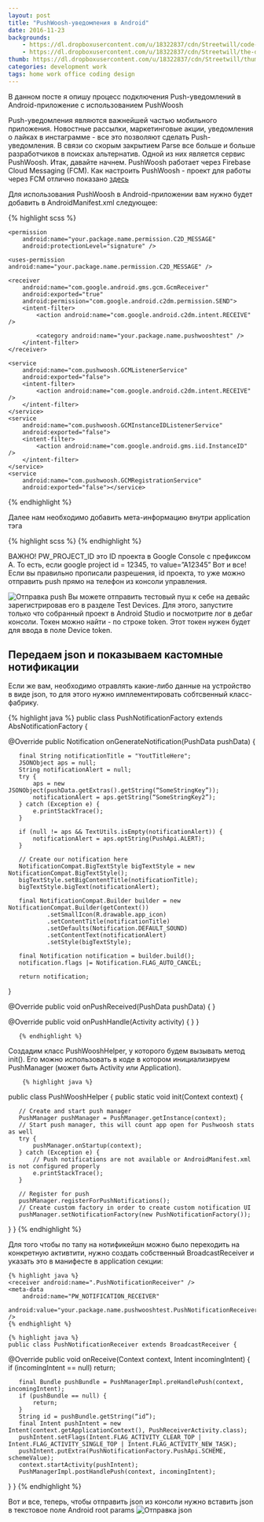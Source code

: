 ```yaml
---
layout: post
title: "PushWoosh-уведомления в Android"
date: 2016-11-23
backgrounds:
    - https://dl.dropboxusercontent.com/u/18322837/cdn/Streetwill/code-screen.jpg
    - https://dl.dropboxusercontent.com/u/18322837/cdn/Streetwill/the-desk.jpg
thumb: https://dl.dropboxusercontent.com/u/18322837/cdn/Streetwill/thumbs/coding.jpg
categories: development work
tags: home work office coding design
---
```

В данном посте я опишу процесс подключения Push-уведомлений в Android-приложение с использованием PushWoosh

Push-уведомления являются важнейшей частью мобильного приложения. Новостные рассылки, маркетинговые акции, уведомления о лайках в инстаграмме - все это позволяют сделать
Push-уведомления. В связи со скорым закрытием Parse все больше и больше разработчиков в поисках альтернатив. Одной из них является сервис PushWoosh. Итак, давайте начнем.
PushWoosh работает через Firebase Cloud Messaging (FCM). Как настроить PushWoosh -  проект для работы через FCM отлично показано [здесь](http://docs.pushwoosh.com/docs/fcm-configuration)

Для использования PushWoosh в Android-приложении вам нужно будет добавить в AndroidManifest.xml следующее:

{% highlight scss %}
<uses-permission android:name="android.permission.WAKE_LOCK" />
    <uses-permission android:name="your.package.name.pushwooshtest.permission.C2D_MESSAGE" />
    <uses-permission android:name="com.google.android.c2dm.permission.RECEIVE" />

    <permission
        android:name="your.package.name.permission.C2D_MESSAGE"
        android:protectionLevel="signature" />

    <uses-permission android:name="your.package.name.permission.C2D_MESSAGE" />

    <receiver
        android:name="com.google.android.gms.gcm.GcmReceiver"
        android:exported="true"
        android:permission="com.google.android.c2dm.permission.SEND">
        <intent-filter>
            <action android:name="com.google.android.c2dm.intent.RECEIVE" />

            <category android:name="your.package.name.pushwooshtest" />
        </intent-filter>
    </receiver>

    <service
        android:name="com.pushwoosh.GCMListenerService"
        android:exported="false">
        <intent-filter>
            <action android:name="com.google.android.c2dm.intent.RECEIVE" />
        </intent-filter>
    </service>
    <service
        android:name="com.pushwoosh.GCMInstanceIDListenerService"
        android:exported="false">
        <intent-filter>
            <action android:name="com.google.android.gms.iid.InstanceID" />
        </intent-filter>
    </service>
    <service
        android:name="com.pushwoosh.GCMRegistrationService"
        android:exported="false"></service>
{% endhighlight %}

Далее нам необходимо добавить мета-информацию внутри  application тэга

{% highlight scss %}
        <meta-data
            android:name="PW_APPID"
            android:value="XXXXX-XXXXX" />
        <meta-data
            android:name="PW_PROJECT_ID"
            android:value="A12345678991" />
 {% endhighlight %}

 ВАЖНО! PW_PROJECT_ID это ID проекта в Google Console c префиксом A. То есть, если google project id = 12345, то value=”A12345”
 Вот и все! Если вы правильно прописали разрешения, id проекта, то уже можно отправить push прямо на телефон из консоли управления.

 ![Отправка push](http://www.joshmorony.com/wp-content/uploads/2014/10/pw-control.png)
 Вы можете отправить тестовый пуш к себе на девайс зарегистрировав его в разделе Test Devices. Для этого, запустите только что собранный проект в Android Studio и посмотрите лог в дебаг консоли. Токен можно найти - по строке token. Этот токен нужен будет для ввода в поле Device token.

## Передаем  json и показываем кастомные нотификации

 Если же вам, необходимо отравлять какие-либо данные на устройство в виде json, то для этого нужно имплементировать собтсвенный класс-фабрику.

{% highlight java %}
 public class PushNotificationFactory extends AbsNotificationFactory {

   @Override
   public Notification onGenerateNotification(PushData pushData) {

       final String notificationTitle = "YoutTitleHere";
       JSONObject aps = null;
       String notificationAlert = null;
       try {
           aps = new JSONObject(pushData.getExtras().getString(“SomeStringKey”));
           notificationAlert = aps.getString(“SomeStringKey2”);
       } catch (Exception e) {
           e.printStackTrace();
       }

       if (null != aps && TextUtils.isEmpty(notificationAlert)) {
           notificationAlert = aps.optString(PushApi.ALERT);
       }

       // Create our notification here
       NotificationCompat.BigTextStyle bigTextStyle = new NotificationCompat.BigTextStyle();
       bigTextStyle.setBigContentTitle(notificationTitle);
       bigTextStyle.bigText(notificationAlert);

       final NotificationCompat.Builder builder = new NotificationCompat.Builder(getContext())
               .setSmallIcon(R.drawable.app_icon)
               .setContentTitle(notificationTitle)
               .setDefaults(Notification.DEFAULT_SOUND)
               .setContentText(notificationAlert)
               .setStyle(bigTextStyle);

       final Notification notification = builder.build();
       notification.flags |= Notification.FLAG_AUTO_CANCEL;

       return notification;
   }

   @Override
   public void onPushReceived(PushData pushData) {
   }

   @Override
   public void onPushHandle(Activity activity) {
   }
}

       {% endhighlight %}

Создадим класс PushWooshHelper, у которого будем вызывать  метод init(). Его можно использовать в коде в котором инициализируем PushManager (может быть Activity или Application).

		{% highlight java %}
public class PushWooshHelper {
   public static void init(Context context) {

       // Create and start push manager
       PushManager pushManager = PushManager.getInstance(context);
       // Start push manager, this will count app open for Pushwoosh stats as well
       try {
           pushManager.onStartup(context);
       } catch (Exception e) {
           // Push notifications are not available or AndroidManifest.xml is not configured properly
           e.printStackTrace();
       }

       // Register for push
       pushManager.registerForPushNotifications();
       // Create custom factory in order to create custom notification UI
       pushManager.setNotificationFactory(new PushNotificationFactory());
   }
}
		{% endhighlight %}

   Для того чтобы по тапу на нотификейшн можно было переходить на конкретную активтити, нужно создать собственный BroadcastReceiver и указать это в манифесте в application секции:

    {% highlight java %}
    <receiver android:name=".PushNotificationReceiver" />
	<meta-data
   		android:name="PW_NOTIFICATION_RECEIVER"
 		android:value="your.package.name.pushwooshtest.PushNotificationReceiver" />
    {% endhighlight %}

    {% highlight java %}
    public class PushNotificationReceiver extends BroadcastReceiver {

   @Override
   public void onReceive(Context context, Intent incomingIntent) {
       if (incomingIntent == null)
           return;

       final Bundle pushBundle = PushManagerImpl.preHandlePush(context, incomingIntent);
       if (pushBundle == null) {
           return;
       }
       String id = pushBundle.getString(“id”);
       final Intent pushIntent = new Intent(context.getApplicationContext(), PushReceiverActivity.class);
       pushIntent.setFlags(Intent.FLAG_ACTIVITY_CLEAR_TOP | Intent.FLAG_ACTIVITY_SINGLE_TOP | Intent.FLAG_ACTIVITY_NEW_TASK);
       pushIntent.putExtra(PushNotificationFactory.PushApi.SCHEME, schemeValue);
       context.startActivity(pushIntent);
       PushManagerImpl.postHandlePush(context, incomingIntent);
   }
}
   {% endhighlight %}

   Вот и все, теперь, чтобы отправить json из консоли нужно вставить json в текстовое поле Android root params 
   ![Отправка json](https://files.readme.io/irTvWOecTwiL25Rz1E7i_andr_sendpush.png)




